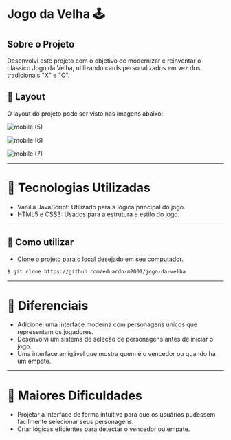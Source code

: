 # Jogo da Velha 🕹️

## Sobre o Projeto
Desenvolvi este projeto com o objetivo de modernizar e reinventar o clássico Jogo da Velha, utilizando cards personalizados em vez dos tradicionais "X" e "O".

## 🎨 Layout
O layout do projeto pode ser visto nas imagens abaixo:

![mobile (5)](https://github.com/eduardo-m2001/jogo-da-velha/assets/88609782/de9ea72d-ce2b-4ecc-91ab-75230579e356)

![mobile (6)](https://github.com/eduardo-m2001/jogo-da-velha/assets/88609782/cb80de77-e868-45ca-a622-dd6ddcc7c9aa)

![mobile (7)](https://github.com/eduardo-m2001/jogo-da-velha/assets/88609782/4913b9f0-b4b0-40ba-8a7c-67cba6f60782)

___

# 📕 Tecnologias Utilizadas

- Vanilla JavaScript: Utilizado para a lógica principal do jogo.
- HTML5 e CSS3: Usados para a estrutura e estilo do jogo.
___

## 🚀 Como utilizar

- Clone o projeto para o local desejado em seu computador.

```bash
$ git clone https://github.com/eduardo-m2001/jogo-da-velha
```
___

# 🤩 Diferenciais
- Adicionei uma interface moderna com personagens únicos que representam os jogadores.
- Desenvolvi um sistema de seleção de personagens antes de iniciar o jogo.
- Uma interface amigável que mostra quem é o vencedor ou quando há um empate.
___

# 🤯 Maiores Dificuldades
- Projetar a interface de forma intuitiva para que os usuários pudessem facilmente selecionar seus personagens.
- Criar lógicas eficientes para detectar o vencedor ou empate.
  

